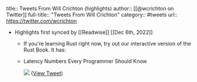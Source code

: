 title:: Tweets From Will Crichton (highlights)
author:: [[@wcrichton on Twitter]]
full-title:: "Tweets From Will Crichton"
category:: #tweets
url:: https://twitter.com/wcrichton

- Highlights first synced by [[Readwise]] [[Dec 6th, 2022]]
	- If you're learning Rust right now, try out our interactive version of the Rust Book. It has:
	- Latency Numbers Every Programmer Should Know 
	  
	  ![](https://pbs.twimg.com/media/FYETj2_UUAAHVJV.png) ([View Tweet](https://twitter.com/wcrichton/status/1549541384234840064))